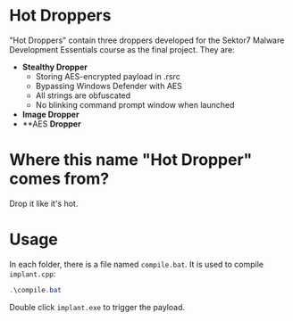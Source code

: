 # Hot Droppers

"Hot Droppers" contain three droppers developed for the Sektor7 Malware Development Essentials course as the final project. They are:

- **Stealthy Dropper**
    - Storing AES-encrypted payload in .rsrc
    - Bypassing Windows Defender with AES
	- All strings are obfuscated
    - No blinking command prompt window when launched
- **Image Dropper**
- **AES **Dropper**

# Where this name "Hot Dropper" comes from?

Drop it like it's hot.

# Usage

In each folder, there is a file named `compile.bat`. It is used to compile `implant.cpp`:

```powershell
.\compile.bat
```

Double click `implant.exe` to trigger the payload.
